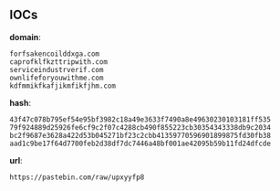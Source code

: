 
## IOCs

__domain__:

```text
forfsakencoilddxga.com
caprofklfkzttripwith.com
serviceindustrverif.com
ownlifeforyouwithme.com
kdfmmikfkafjikmfikfjhm.com
```
__hash__:

```text
43f47c078b795ef54e95bf3982c18a49e3633f7490a8e49630230103181ff535
79f924889d25926fe6cf9c2f07c4288cb490f855223cb30354343338db9c2034
bc2f9687e3628a422d53b045271bf23c2cbb41359770596901899875fd30fb38
aad1c9be17f64d7700feb2d38df7dc7446a48bf001ae42095b59b11fd24dfcde
```
__url__:

```text
https://pastebin.com/raw/upxyyfp8
```